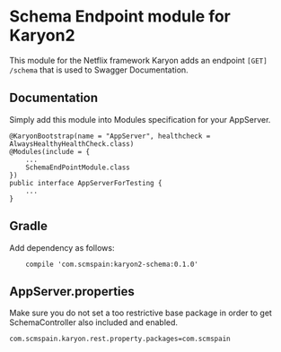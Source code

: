 # Schema Endpoint module for Karyon2
This module for the Netflix framework Karyon adds an endpoint ```[GET] /schema``` that is used to Swagger Documentation.

## Documentation

Simply add this module into Modules specification for your AppServer.

```
@KaryonBootstrap(name = "AppServer", healthcheck = AlwaysHealthyHealthCheck.class)
@Modules(include = {
    ...
    SchemaEndPointModule.class
})
public interface AppServerForTesting {
    ...
}
```

## Gradle

Add dependency as follows:

```
    compile 'com.scmspain:karyon2-schema:0.1.0'
```

## AppServer.properties

Make sure you do not set a too restrictive base package in order to get SchemaController also included and enabled.

```
com.scmspain.karyon.rest.property.packages=com.scmspain
```